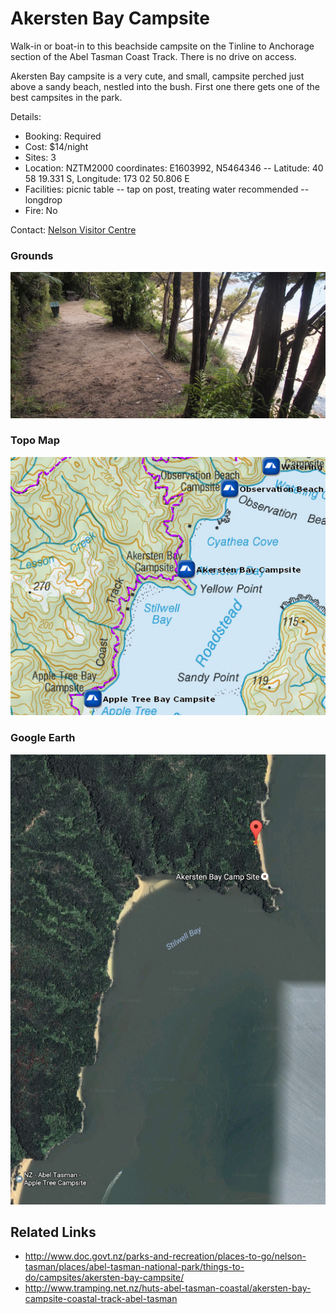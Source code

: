# Akersten Bay Campsite

Walk-in or boat-in to this beachside campsite on the Tinline to Anchorage section of the Abel Tasman Coast Track. There is no drive on access.

Akersten Bay campsite is a very cute, and small, campsite perched just above a sandy beach, nestled into the bush. First one there gets one of the best campsites in the park.

Details:
* Booking: Required
* Cost: $14/night
* Sites: 3
* Location: NZTM2000 coordinates: E1603992, N5464346 -- Latitude: 40 58 19.331 S, Longitude: 173 02 50.806 E
* Facilities: picnic table -- tap on post, treating water recommended -- longdrop
* Fire: No

Contact: [Nelson Visitor Centre](contacts.md#nelson-visitor-centre)

### Grounds
![Grounds](assets/akersten-bay-campsite-grounds.jpg)

### Topo Map
![Topo Map](assets/akersten-bay-campsite-topo-map.jpg)

### Google Earth
![Google Earth](assets/akersten-bay-campsite-google-earth-map.jpg)


## Related Links
* http://www.doc.govt.nz/parks-and-recreation/places-to-go/nelson-tasman/places/abel-tasman-national-park/things-to-do/campsites/akersten-bay-campsite/
* http://www.tramping.net.nz/huts-abel-tasman-coastal/akersten-bay-campsite-coastal-track-abel-tasman